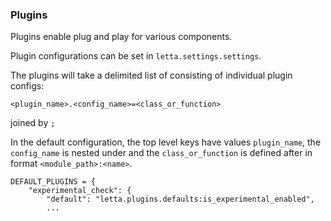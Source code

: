 ### Plugins

Plugins enable plug and play for various components.

Plugin configurations can be set in `letta.settings.settings`.

The plugins will take a delimited list of consisting of individual plugin configs:

`<plugin_name>.<config_name>=<class_or_function>`

joined by `;`

In the default configuration, the top level keys have values `plugin_name`,
the `config_name` is nested under and the `class_or_function` is defined
after in format `<module_path>:<name>`.

```
DEFAULT_PLUGINS = {
    "experimental_check": {
        "default": "letta.plugins.defaults:is_experimental_enabled",
        ...
```
